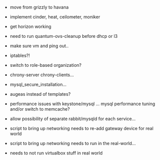 * move from grizzly to havana
* implement cinder, heat, ceilometer, moniker

* get horizon working
* need to run quantum-ovs-cleanup before dhcp or l3
* make sure vm and ping out..
* iptables?!
* switch to role-based organization?
* chrony-server chrony-clients...
* mysql_secure_installation...
* augeas instead of templates?
* performance issues with keystone/mysql ... mysql performance tuning and/or 
  switch to memcache?
* allow possibility of separate rabbit/mysqld for each service...
* script to bring up networking needs to re-add gateway device for real world
* script to bring up networking needs to run in the real-world...
* needs to not run virtualbox stuff in real world
